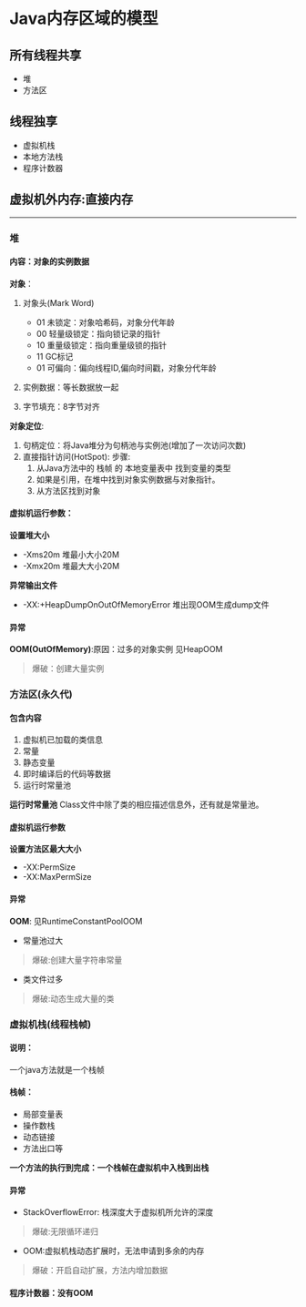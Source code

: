 # Java内存区域的模型

## 所有线程共享

- 堆
- 方法区

## 线程独享

- 虚拟机栈
- 本地方法栈
- 程序计数器

## 虚拟机外内存:直接内存

---

### 堆

#### 内容：对象的实例数据
**对象**：
1. 对象头(Mark Word)
   - 01 未锁定：对象哈希码，对象分代年龄
   - 00 轻量级锁定：指向锁记录的指针
   - 10 重量级锁定：指向重量级锁的指针
   - 11 GC标记
   - 01 可偏向：偏向线程ID,偏向时间戳，对象分代年龄

2. 实例数据：等长数据放一起
3. 字节填充：8字节对齐

**对象定位**:

1. 句柄定位：将Java堆分为句柄池与实例池(增加了一次访问次数)
2. 直接指针访问(HotSpot): 步骤:
    1. 从Java方法中的 栈帧 的 本地变量表中 找到变量的类型
    2. 如果是引用，在堆中找到对象实例数据与对象指针。
    3. 从方法区找到对象

    
#### 虚拟机运行参数：

**设置堆大小**

- -Xms20m 堆最小大小20M
- -Xmx20m 堆最大大小20M

**异常输出文件**
- -XX:+HeapDumpOnOutOfMemoryError 堆出现OOM生成dump文件

#### 异常
**OOM(OutOfMemory)**:原因：过多的对象实例  见HeapOOM 
> 爆破：创建大量实例

### 方法区(永久代)

#### 包含内容
1. 虚拟机已加载的类信息
2. 常量
3. 静态变量
4. 即时编译后的代码等数据
5. 运行时常量池

**运行时常量池**
Class文件中除了类的相应描述信息外，还有就是常量池。

#### 虚拟机运行参数

**设置方法区最大大小**
- -XX:PermSize
- -XX:MaxPermSize   

#### 异常

**OOM**: 见RuntimeConstantPoolOOM 
- 常量池过大
> 爆破:创建大量字符串常量
- 类文件过多
> 爆破:动态生成大量的类


### 虚拟机栈(线程栈帧)

#### 说明：
一个java方法就是一个栈帧

#### 栈帧：

- 局部变量表
- 操作数栈
- 动态链接
- 方法出口等

**一个方法的执行到完成：一个栈帧在虚拟机中入栈到出栈**

#### 异常

- StackOverflowError: 栈深度大于虚拟机所允许的深度           
> 爆破:无限循环递归
- OOM:虚拟机栈动态扩展时，无法申请到多余的内存
> 爆破：开启自动扩展，方法内增加数据

#### 程序计数器：没有OOM









